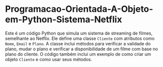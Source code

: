 # Programacao-Orientada-A-Objeto-em-Python-Sistema-Netflix
 Este é um código Python que simula um sistema de streaming de filmes, semelhante ao Netflix. Ele define uma classe `Cliente` com atributos como `Nome`, `Email` e `Plano`. A classe inclui métodos para verificar a validade do plano, mudar o plano e verificar a disponibilidade de um filme com base no plano do cliente. O código também inclui um exemplo de como criar um objeto `Cliente` e como usar seus métodos.
